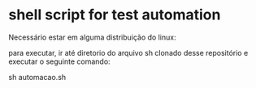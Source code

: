 # shell script for test automation

Necessário estar em alguma distribuição do linux:

para executar, ir até diretorio do arquivo sh clonado desse repositório e executar o seguinte comando:

sh automacao.sh
